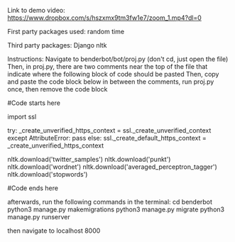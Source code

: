 Link to demo video:
https://www.dropbox.com/s/hszxmx9tm3fw1e7/zoom_1.mp4?dl=0

First party packages used:
random
time

Third party packages:
Django
nltk


Instructions:
Navigate to benderbot/bot/proj.py (don't cd, just open the file)
Then, in proj.py, there are two comments near the top of the file that indicate where the following block of code should be pasted
Then, copy and paste the code block below in between the comments, run proj.py once, then remove the code block

#Code starts here

import ssl

try:
    _create_unverified_https_context = ssl._create_unverified_context
except AttributeError:
    pass
else:
    ssl._create_default_https_context = _create_unverified_https_context

nltk.download('twitter_samples')
nltk.download('punkt')
nltk.download('wordnet')
nltk.download('averaged_perceptron_tagger')
nltk.download('stopwords')

#Code ends here


afterwards, run the following commands in the terminal:
cd benderbot
python3 manage.py makemigrations
python3 manage.py migrate
python3 manage.py runserver

then navigate to localhost 8000